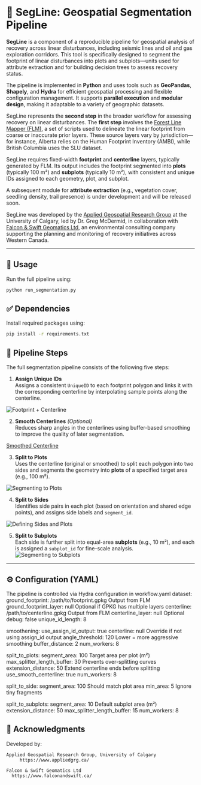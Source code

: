 # 🌿 SegLine: Geospatial Segmentation Pipeline

**SegLine** is a component of a reproducible pipeline for geospatial analysis of recovery across linear disturbances, including seismic lines and oil and gas exploration corridors. This tool is specifically designed to segment the footprint of linear disturbances into plots and subplots—units used for attribute extraction and for building decision trees to assess recovery status.

The pipeline is implemented in **Python** and uses tools such as **GeoPandas**, **Shapely**, and **Hydra** for efficient geospatial processing and flexible configuration management. It supports **parallel execution** and **modular design**, making it adaptable to a variety of geographic datasets.

SegLine represents the **second step** in the broader workflow for assessing recovery on linear disturbances. The **first step** involves the [Forest Line Mapper (FLM)](https://github.com/appliedgrg/flm), a set of scripts used to delineate the linear footprint from coarse or inaccurate prior layers. These source layers vary by jurisdiction—for instance, Alberta relies on the Human Footprint Inventory (AMBI), while British Columbia uses the SLU dataset.

SegLine requires fixed-width **footprint** and **centerline** layers, typically generated by FLM. Its output includes the footprint segmented into **plots** (typically 100 m²) and **subplots** (typically 10 m²), with consistent and unique IDs assigned to each geometry, plot, and subplot.

A subsequent module for **attribute extraction** (e.g., vegetation cover, seedling density, trail presence) is under development and will be released soon.

SegLine was developed by the [Applied Geospatial Research Group](https://www.appliedgrg.ca/) at the University of Calgary, led by Dr. Greg McDermid, in collaboration with [Falcon & Swift Geomatics Ltd](https://www.falconandswift.ca/), an environmental consulting company supporting the planning and monitoring of recovery initiatives across Western Canada.

---

## 🚀 Usage

Run the full pipeline using:

```bash
python run_segmentation.py
```

## ✅ Dependencies

Install required packages using:
```bash
pip install -r requirements.txt
```

## 🧩 Pipeline Steps

The full segmentation pipeline consists of the following five steps:

1. **Assign Unique IDs**  
   Assigns a consistent `UniqueID` to each footprint polygon and links it with the corresponding centerline by interpolating sample points along the centerline.

![Footprint + Centerline](docs/examples/1_line_footprint.png)

2. **Smooth Centerlines** *(Optional)*  
   Reduces sharp angles in the centerlines using buffer-based smoothing to improve the quality of later segmentation.

[Smoothed Centerline](docs/examples/2_smooth_centerline.png)

3. **Split to Plots**  
   Uses the centerline (original or smoothed) to split each polygon into two sides and segments the geometry into **plots** of a specified target area (e.g., 100 m²).

![Segmenting to Plots](docs/examples/3_plots.png)

4. **Split to Sides**  
   Identifies side pairs in each plot (based on orientation and shared edge points), and assigns side labels and `segment_id`.

![Defining Sides and Plots](docs/examples/4_sides.png)

5. **Split to Subplots**  
   Each side is further split into equal-area **subplots** (e.g., 10 m²), and each is assigned a `subplot_id` for fine-scale analysis.
![Segmenting to Subplots](docs/examples/5_subplots.png)

---
## ⚙️ Configuration (YAML)

The pipeline is controlled via Hydra configuration in workflow.yaml
dataset:
  ground_footprint: /path/to/footprint.gpkg          Output from FLM
  ground_footprint_layer: null                       Optional if GPKG has multiple layers
  centerline: /path/to/centerline.gpkg               Output from FLM
  centerline_layer: null                             Optional
  debug: false
  unique_id_length: 8

smoothening:
  use_assign_id_output: true
  centerline: null                                   Override if not using assign_id output
  angle_threshold: 120                               Lower = more aggressive smoothing
  buffer_distance: 2
  num_workers: 8

split_to_plots:
  segment_area: 100                                  Target area per plot (m²)
  max_splitter_length_buffer: 30                     Prevents over-splitting curves
  extension_distance: 50                             Extend centerline ends before splitting
  use_smooth_centerline: true
  num_workers: 8

split_to_side:
  segment_area: 100                                  Should match plot area
  min_area: 5                                        Ignore tiny fragments

split_to_subplots:
  segment_area: 10                                   Default subplot area (m²)
  extension_distance: 50
  max_splitter_length_buffer: 15
  num_workers: 8

## 🤝 Acknowledgments

Developed by:

    Applied Geospatial Research Group, University of Calgary
         https://www.appliedgrg.ca/

    Falcon & Swift Geomatics Ltd
      https://www.falconandswift.ca/